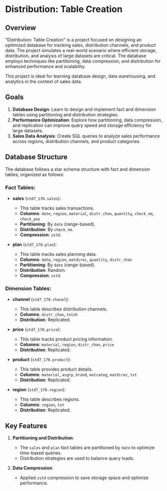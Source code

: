 # Distribution: Table Creation

## Overview

"Distribution: Table Creation" is a project focused on designing an optimized database for tracking sales, distribution channels, and product data. The project simulates a real-world scenario where efficient storage, distribution, and analysis of large datasets are critical. The database employs techniques like partitioning, data compression, and distribution for enhanced performance and scalability.

This project is ideal for learning database design, data warehousing, and analytics in the context of sales data.

## Goals

1. **Database Design**: Learn to design and implement fact and dimension tables using partitioning and distribution strategies.
2. **Performance Optimization**: Explore how partitioning, data compression, and replication can improve query speed and storage efficiency for large datasets.
3. **Sales Data Analysis**: Create SQL queries to analyze sales performance across regions, distribution channels, and product categories.

## Database Structure

The database follows a star schema structure with fact and dimension tables, organized as follows:

### Fact Tables:
- **sales** (`std7_170.sales`):
  - This table tracks sales transactions.
  - **Columns**: `date`, `region`, `material`, `distr_chan`, `quantity`, `check_nm`, `check_pos`
  - **Partitioning**: By `date` (range-based).
  - **Distribution**: By `check_nm`.
  - **Compression**: `zstd`.

- **plan** (`std7_170.plan`):
  - This table tracks sales planning data.
  - **Columns**: `date`, `region`, `matdirec`, `quantity`, `distr_chan`
  - **Partitioning**: By `date` (range-based).
  - **Distribution**: Random.
  - **Compression**: `zstd`.

### Dimension Tables:
- **channel** (`std7_170.chanel`):
  - This table describes distribution channels.
  - **Columns**: `distr_chan`, `txtsh`
  - **Distribution**: Replicated.

- **price** (`std7_170.price`):
  - This table tracks product pricing information.
  - **Columns**: `material`, `region`, `distr_chan`, `price`
  - **Distribution**: Replicated.

- **product** (`std7_170.product`):
  - This table provides product details.
  - **Columns**: `material`, `asgrp`, `brand`, `matcateg`, `matdirec`, `txt`
  - **Distribution**: Replicated.

- **region** (`std7_170.region`):
  - This table describes regions.
  - **Columns**: `region`, `txt`
  - **Distribution**: Replicated.

## Key Features

1. **Partitioning and Distribution**:
   - The `sales` and `plan` fact tables are partitioned by `date` to optimize time-based queries.
   - Distribution strategies are used to balance query loads.

2. **Data Compression**:
   - Applied `zstd` compression to save storage space and optimize performance.
